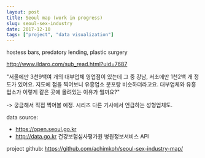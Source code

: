 ```yaml
---
layout: post
title: Seoul map (work in progress)
slug: seoul-sex-industry
date: 2017-12-10 
tags: ["project", "data visualization"]
---
```


hostess bars, predatory lending, plastic surgery

http://www.ildaro.com/sub_read.html?uid=7687

"서울에만 3천9백여 개의 대부업체 영업점이 있는데 그 중 강남, 서초에만 1천2백 개 정도가 있어요. 지도에 점을 찍어보니 유흥업소 분포랑 비슷하더라고요. 대부업체와 유흥업소가 이렇게 같은 곳에 몰려있는 이유가 뭘까요?"

-> 궁금해서 직접 찍어볼 예정. 시리즈 다른 기사에서 언급하는 성형업체도.

data source:
- https://open.seoul.go.kr
- http://data.go.kr 건강보험심사평가원 병원정보서비스 API

project github:
https://github.com/achimkoh/seoul-sex-industry-map/